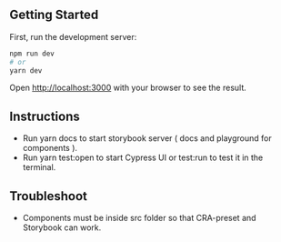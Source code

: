 ## Getting Started

First, run the development server:

```bash
npm run dev
# or
yarn dev
```

Open [http://localhost:3000](http://localhost:3000) with your browser to see the result.


## Instructions
- Run yarn docs to start storybook server ( docs and playground for components ).
- Run yarn test:open to start Cypress UI or test:run to test it in the terminal.


## Troubleshoot
- Components must be inside src folder so that CRA-preset and Storybook can work.